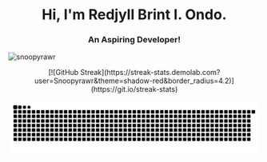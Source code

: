 <h1 align="center">Hi, I'm Redjyll Brint I. Ondo.</h1>
<h3  align="center">An Aspiring Developer!</h3>

<p align="left"> <img src="https://komarev.com/ghpvc/?username=snoopyrawr&label=Profile%20views&color=840807&style=flat" alt="snoopyrawr" /> </p>

<p align="center">
 [![GitHub Streak](https://streak-stats.demolab.com?user=Snoopyrawr&theme=shadow-red&border_radius=4.2)](https://git.io/streak-stats)
</p>

<picture>
  <img alt="github-snake" src="github-user-contribution.svg" />
</picture>

